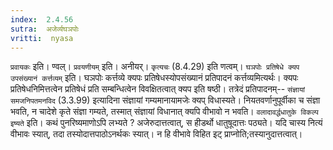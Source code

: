 ```yaml
---
index:  2.4.56
sutra:  अजेर्व्यघञपोः
vritti:  nyasa
---
```


`प्रवायकः` इति। ण्वल्। `प्रवयणीयम्` इति। अनीयर्। `कृत्यचः` (8.4.29) इति णत्वम्।
`घञपोः प्रतिषेधे क्यप उपसंख्यानं कर्त्तव्यम्` इति। घञपोः कर्त्तव्ये क्यपः प्रतिषेधस्योपसंख्यानं प्रतिपादनं कर्त्तव्यमित्यर्थः। क्यपः प्रतिषेधनिमित्तत्वेन प्रतिषेधं प्रति सम्बन्धित्वेन विवक्षितत्वात् क्यप इति षष्ठी। तत्रेदं प्रतिपादनम्-- `संज्ञायां समजनिपतमनविद` (3.3.99) इत्यादिना संज्ञायां गम्यमानायामजेः क्यप् विधास्यते। नियतवर्णानुपूर्वीका च संज्ञा भवति, न चादेशे कृते संज्ञा गम्यते, तस्मात् संज्ञायां विधानात् क्यपि वीभावो न भवति। `वलादावर्द्धधातुके विकल्प इष्यते` इति। कथं पुनरिष्यमाणोऽपि लभ्यते ? अजेरुदात्तत्वात्, स हीडर्थो धातुषूदात्तः पठ्यते। यदि चास्य नित्यं वीभावः स्यात्, तदा तस्योदात्तपाठोऽनर्थकः स्यात्। न हि वीभावे विहित इट् प्राप्नोति;तस्यानुदात्तत्वात्।

